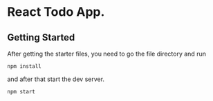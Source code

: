 # React Todo App.


## Getting Started

After getting the starter files, you need to go the file directory and run

```shell
npm install
```

and after that start the dev server.

```shell
npm start
```

